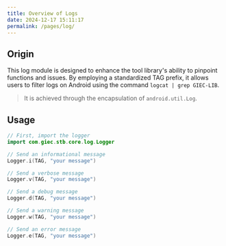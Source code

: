 ```yaml
---
title: Overview of Logs
date: 2024-12-17 15:11:17
permalink: /pages/log/
---
```

## Origin
This log module is designed to enhance the tool library's ability to pinpoint functions and issues. By employing a standardized TAG prefix, it allows users to filter logs on Android using the command `logcat | grep GIEC-LIB`.

> It is achieved through the encapsulation of `android.util.Log`.

## Usage

```kotlin
// First, import the logger
import com.giec.stb.core.log.Logger

// Send an informational message
Logger.i(TAG, "your message")

// Send a verbose message
Logger.v(TAG, "your message")

// Send a debug message
Logger.d(TAG, "your message")

// Send a warning message
Logger.w(TAG, "your message")

// Send an error message
Logger.e(TAG, "your message")
```

